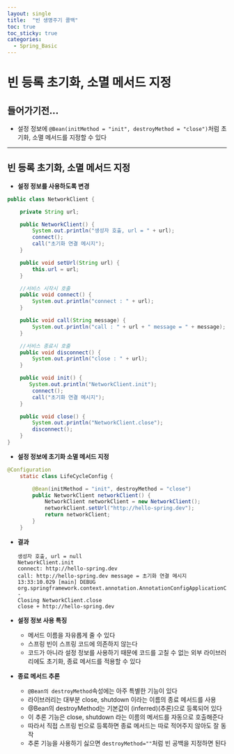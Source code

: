 ```yaml
---
layout: single
title:  "빈 생명주기 콜백"
toc: true
toc_sticky: true
categories:
  - Spring_Basic 
---
```


#  빈 등록 초기화, 소멸 메서드 지정



## 들어가기전...



- 설정 정보에 `@Bean(initMethod = "init", destroyMethod = "close")`처럼 초기화, 소멸 메서드를 지정할 수 있다



---



## 빈 등록 초기화, 소멸 메서드 지정



- **설정 정보를 사용하도록 변경**

```java
public class NetworkClient {

    private String url;

    public NetworkClient() {
        System.out.println("생성자 호출, url = " + url);
        connect();
        call("초기화 연결 메시지");
    }

    public void setUrl(String url) {
        this.url = url;
    }

    //서비스 시작시 호출
    public void connect() {
        System.out.println("connect : " + url);
    }

    public void call(String message) {
        System.out.println("call : " + url + " message = " + message);
    }

    //서비스 종료시 호출
    public void disconnect() {
        System.out.println("close : " + url);
    }

    public void init() {
       System.out.println("NetworkClient.init");
        connect();
        call("초기화 연결 메시지");
    }

    public void close() {
        System.out.println("NetworkClient.close");
        disconnect();
    }
}
```



- **설정 정보에 초기화 소멸 메서드 지정**

```java
@Configuration
    static class LifeCycleConfig {

        @Bean(initMethod = "init", destroyMethod = "close")
        public NetworkClient networkClient() {
            NetworkClient networkClient = new NetworkClient();
            networkClient.setUrl("http://hello-spring.dev");
            return networkClient;
        }
    }
```



- **결과**

  ```
  생성자 호출, url = null
  NetworkClient.init
  connect: http://hello-spring.dev
  call: http://hello-spring.dev message = 초기화 연결 메시지
  13:33:10.029 [main] DEBUG 
  org.springframework.context.annotation.AnnotationConfigApplicationContext - 
  Closing NetworkClient.close
  close + http://hello-spring.dev
  ```



- **설정 정보 사용 특징**
  - 메서드 이름을 자유롭게 줄 수 있다
  - 스프링 빈이 스프링 코드에 의존하지 않는다
  - 코드가 아니라 설정 정보를 사용하기 때문에 코드를 고칠 수 없는 외부 라이브러리에도 초기화, 종료 메서드를 적용할 수 있다  



- **종료 메서드 추론**
  - `@Bean의 destroyMethod`속성에는 아주 특별한 기능이 있다
  - 라이브러리는 대부분 close, shutdown 이라는 이름의 종료 메서드를 사용
  - @Bean의 destroyMethod는 기본값이 (inferred)(추론)으로 등록되어 있다
  - 이 추론 기능은 close, shutdown 라는 이름의 메서드를 자동으로 호출해준다
  - 따라서 직접 스프링 빈으로 등록하면 종료 메서드는 따로 적어주지 않아도 잘 동작
  - 추론 기능을 사용하기 싫으면 `destroyMethod=""`처럼 빈 공백을 지정하면 된다
